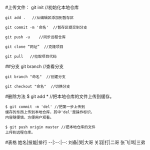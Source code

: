 
#上传文件：
    git init  //初始化本地仓库

    git add .   //从编辑区添加到暂存区

    git commit -m '命名'  //暂存区提交到分支

    git push -u    //同步远程仓库

    git clone “网址”  //克隆项目

    git pull   //拉取项目代码
##分支
    git branch    //查看分支

    git branch "命名"  //创建分支

    git checkout "命名"  //切换分支
#删除方法
    $ git add * //把本地仓库的文件上传到缓存。

    $ git commit -m 'del' //把第一步上传到
    缓存的东西上传到本地仓库，其中'del'是操作标识，
    内容随便填，方便用户观看。

    $ git push origin master //把本地仓库的文件
    上传到远程仓库。
#表格
    姓名|技能|排行
    --|:--:|--:
    刘备|哭|大哥
    关羽|打|二哥
    张飞|骂|三弟